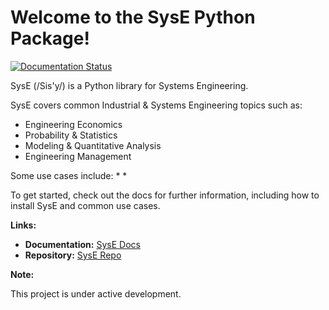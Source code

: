 # Welcome to the SysE Python Package!

[![Documentation Status](https://readthedocs.org/projects/syse/badge/?version=latest)](https://syse.readthedocs.io/en/latest/?badge=latest)


SysE (/Sis'y/) is a Python library for Systems Engineering.

SysE covers common Industrial & Systems Engineering topics such as:
* Engineering Economics 
* Probability & Statistics
* Modeling & Quantitative Analysis
* Engineering Management

Some use cases include:
*
*

To get started, check out the docs for further information, including how to install SysE and common use cases.

**Links:**
* **Documentation:** [SysE Docs](https://syse.readthedocs.io/en/latest/)
* **Repository:** [SysE Repo](https://github.com/Apex-Engineering-Management/SysE)

**Note:**

This project is under active development.

